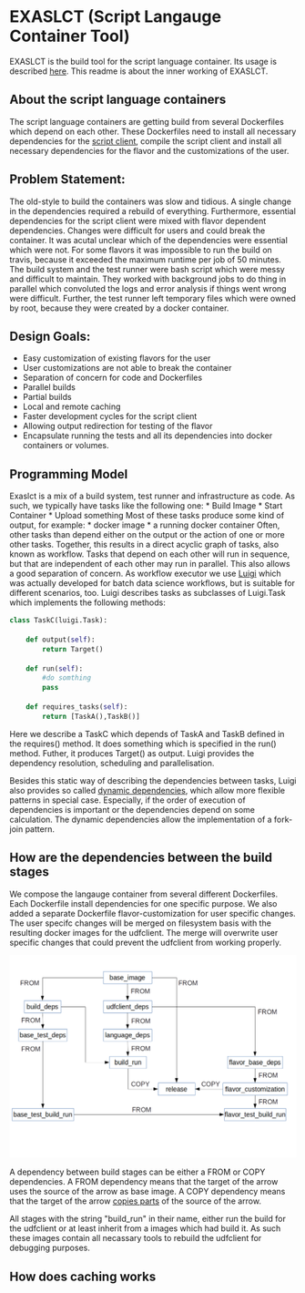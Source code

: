 # EXASLCT (Script Langauge Container Tool)
EXASLCT is the build tool for the script language container. 
Its usage is described [here](../README.md). 
This readme is about the inner working of EXASLCT.

## About the script language containers
The script language containers are getting build from several Dockerfiles which depend on each other. 
These Dockerfiles need to install all necessary dependencies for the [script client](../src), 
compile the script client and install all necessary dependencies for the flavor and the customizations of the user.

## Problem Statement:
The old-style to build the containers was slow and tidious. 
A single change in the dependencies required a rebuild of everything. 
Furthermore, essential dependencies for the script client were 
mixed with flavor dependent dependencies. 
Changes were difficult for users and could break the container. 
It was acutal unclear which of the dependencies were essential which were not.
For some flavors it was impossible to run the build on travis,
because it exceeded the maximum runtime per job of 50 minutes. 
The build system and the test runner were bash script 
which were messy and difficult to maintain. 
They worked with background jobs to do thing in parallel 
which convoluted the logs and error analysis 
if things went wrong were difficult. 
Further, the test runner left temporary files which were owned by root, 
because they were created by a docker container.

## Design Goals:

* Easy customization of existing flavors for the user
* User customizations are not able to break the container
* Separation of concern for code and Dockerfiles
* Parallel builds
* Partial builds
* Local and remote caching
* Faster development cycles for the script client
* Allowing output redirection for testing of the flavor
* Encapsulate running the tests and all its dependencies 
  into docker containers or volumes.
  
## Programming Model

Exaslct is a mix of a build system, test runner and infrastructure as code. 
As such, we typically have tasks like the following one:
    * Build Image
    * Start Container
    * Upload something
Most of these tasks produce some kind of output, for example:
    * docker image
    * a running docker container
Often, other tasks than depend either on the output or the action of one or more other tasks.
Together, this results in a direct acyclic graph of tasks, also known as workflow. 
Tasks that depend on each other will run in sequence, 
but that are independent of each other may run in parallel. 
This also allows a good separation of concern.
As workflow executor we use  [Luigi](https://luigi.readthedocs.io/en/stable/) 
which was actually developed for batch data science workflows, 
but is suitable for different scenarios, too.
Luigi describes tasks as subclasses of Luigi.Task which implements the following methods:

```python
class TaskC(luigi.Task):

    def output(self):
        return Target()
    
    def run(self):
        #do somthing
        pass
        
    def requires_tasks(self):
        return [TaskA(),TaskB()]

```

Here we describe a TaskC which depends of TaskA and TaskB defined in the requires() method. 
It does something which is specified in the run() method. 
Futher, it produces Target() as output. 
Luigi provides the dependency resolution, scheduling and parallelisation.

Besides this static way of describing the dependencies between tasks, 
Luigi also provides so called [dynamic dependencies](https://luigi.readthedocs.io/en/stable/tasks.html#dynamic-dependencies), 
which allow more flexible patterns in special case. 
Especially, if the order of execution of dependencies is important or 
the dependencies depend on some calculation. The dynamic dependencies 
allow the implementation of a fork-join pattern.

## How are the dependencies between the build stages

We compose the langauge container from several different Dockerfiles.
Each Dockerfile install dependencies for one specific purpose.
We also added a separate Dockerfile flavor-customization for user specific changes.
The user specifc changes will be merged on filesystem basis 
with the resulting docker images for the udfclient. 
The merge will overwrite user specific changes 
that could prevent the udfclient from working properly.

![](docs/image-dependencies.png)

A dependency between build stages can be either a FROM or 
COPY dependencies. A FROM dependency means that 
the target of the arrow uses the source of the arrow as base image.
A COPY dependency means that the target of the arrow [copies parts](https://docs.docker.com/develop/develop-images/multistage-build/) of 
the source of the arrow.

All stages with the string "build_run" in their name, 
either run the build for the udfclient or 
at least inherit from a images which had build it. 
As such these images contain all necassary tools to rebuild 
the udfclient for debugging purposes.

## How does caching works